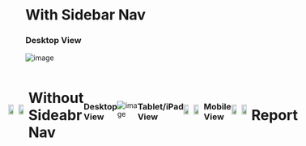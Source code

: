 # With Sidebar Nav
### Desktop View
![image](https://github.com/sawzwe/salesmindai_test/assets/94424420/92d0cf54-3105-4f7d-9b15-e13632b93a58)
<div style="display: flex; justify-content: center; align-items: center;">
  <img src="https://github.com/sawzwe/salesmindai_test/assets/94424420/cf8c9b76-5c69-4ae5-a088-74934624ffb7" width="50%" />
  <img src="https://github.com/sawzwe/salesmindai_test/assets/94424420/d9a60912-8f37-4dfd-9396-7b3ffa3ab621" width="50%" /> 
</p>

# Without Sideabr Nav
### Desktop View
![image](https://github.com/sawzwe/salesmindai_test/assets/94424420/53f3dd6e-1031-4201-a2fa-91f861e9dccc)
### Tablet/iPad View
<div style="display: flex; justify-content: center; align-items: center;">
  <img src="https://github.com/sawzwe/salesmindai_test/assets/94424420/c1a9f64d-1c44-4e7e-a776-97d59013d0b0" width="50%" />
  <img src="https://github.com/sawzwe/salesmindai_test/assets/94424420/bdcdae4c-b5f9-4e85-bec2-78cc27a56b95" width="50%" /> 
</p>

### Mobile View
<div style="display: flex; justify-content: center; align-items: center;">
  <img src="https://github.com/sawzwe/salesmindai_test/assets/94424420/13196e5e-92a9-46fb-9942-4ee268cee558" width="50%" />
  <img src="https://github.com/sawzwe/salesmindai_test/assets/94424420/1ada871a-33b4-4e93-b4da-bec573437f22" width="50%" /> 
</p>

# Report
